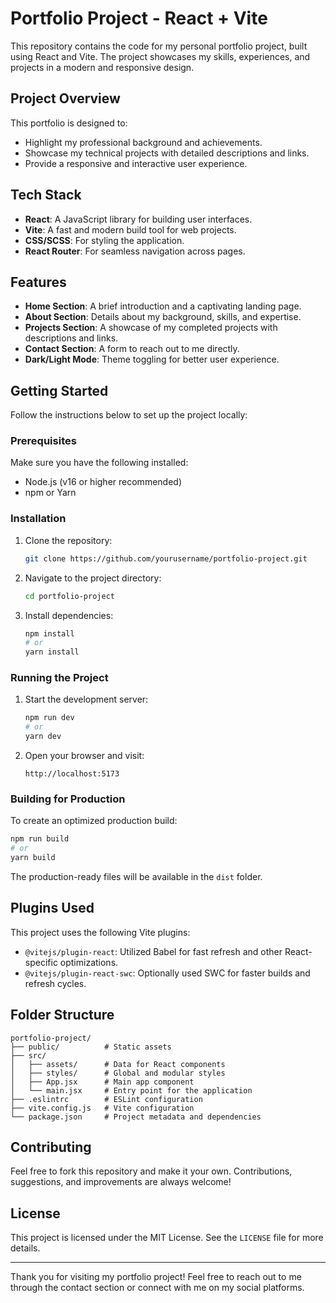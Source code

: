 # Portfolio Project - React + Vite

This repository contains the code for my personal portfolio project, built using React and Vite. The project showcases my skills, experiences, and projects in a modern and responsive design.

## Project Overview

This portfolio is designed to:

- Highlight my professional background and achievements.
- Showcase my technical projects with detailed descriptions and links.
- Provide a responsive and interactive user experience.

## Tech Stack

- **React**: A JavaScript library for building user interfaces.
- **Vite**: A fast and modern build tool for web projects.
- **CSS/SCSS**: For styling the application.
- **React Router**: For seamless navigation across pages.

## Features

- **Home Section**: A brief introduction and a captivating landing page.
- **About Section**: Details about my background, skills, and expertise.
- **Projects Section**: A showcase of my completed projects with descriptions and links.
- **Contact Section**: A form to reach out to me directly.
- **Dark/Light Mode**: Theme toggling for better user experience.

## Getting Started

Follow the instructions below to set up the project locally:

### Prerequisites

Make sure you have the following installed:

- Node.js (v16 or higher recommended)
- npm or Yarn

### Installation

1. Clone the repository:

   ```bash
   git clone https://github.com/yourusername/portfolio-project.git
   ```

2. Navigate to the project directory:

   ```bash
   cd portfolio-project
   ```

3. Install dependencies:

   ```bash
   npm install
   # or
   yarn install
   ```

### Running the Project

1. Start the development server:

   ```bash
   npm run dev
   # or
   yarn dev
   ```

2. Open your browser and visit:

   ```
   http://localhost:5173
   ```

### Building for Production

To create an optimized production build:

```bash
npm run build
# or
yarn build
```

The production-ready files will be available in the `dist` folder.

## Plugins Used

This project uses the following Vite plugins:

- `@vitejs/plugin-react`: Utilized Babel for fast refresh and other React-specific optimizations.
- `@vitejs/plugin-react-swc`: Optionally used SWC for faster builds and refresh cycles.

## Folder Structure

```
portfolio-project/
├── public/          # Static assets
├── src/
│   ├── assets/      # Data for React components
│   ├── styles/      # Global and modular styles
│   ├── App.jsx      # Main app component
│   └── main.jsx     # Entry point for the application
├── .eslintrc        # ESLint configuration
├── vite.config.js   # Vite configuration
└── package.json     # Project metadata and dependencies
```

## Contributing

Feel free to fork this repository and make it your own. Contributions, suggestions, and improvements are always welcome!

## License

This project is licensed under the MIT License. See the `LICENSE` file for more details.

---

Thank you for visiting my portfolio project! Feel free to reach out to me through the contact section or connect with me on my social platforms.

